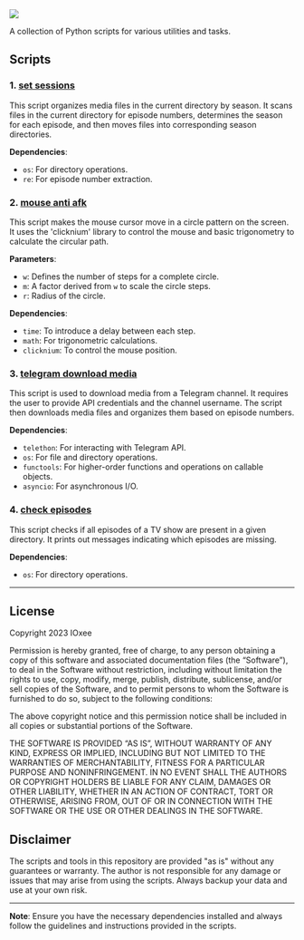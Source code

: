 <img src="https://github.com/IOxee/py-bits/assets/48241519/00304b43-058c-47d6-8952-1218f91739c7" style="display: flex; justify-content: center;">

A collection of Python scripts for various utilities and tasks.

## Scripts

### 1. [set sessions](https://github.com/IOxee/py-bits/blob/main/set_sessons.py)
This script organizes media files in the current directory by season. It scans files in the current directory for episode numbers, determines the season for each episode, and then moves files into corresponding season directories.

**Dependencies**:
- `os`: For directory operations.
- `re`: For episode number extraction.

### 2. [mouse anti afk](https://github.com/IOxee/py-bits/blob/main/mouse_anti_afk.py)
This script makes the mouse cursor move in a circle pattern on the screen. It uses the 'clicknium' library to control the mouse and basic trigonometry to calculate the circular path.

**Parameters**:
- `w`: Defines the number of steps for a complete circle.
- `m`: A factor derived from `w` to scale the circle steps.
- `r`: Radius of the circle.

**Dependencies**:
- `time`: To introduce a delay between each step.
- `math`: For trigonometric calculations.
- `clicknium`: To control the mouse position.

### 3. [telegram download media](https://github.com/IOxee/py-bits/blob/main/telegram_download_media.py)
This script is used to download media from a Telegram channel. It requires the user to provide API credentials and the channel username. The script then downloads media files and organizes them based on episode numbers.

**Dependencies**:
- `telethon`: For interacting with Telegram API.
- `os`: For file and directory operations.
- `functools`: For higher-order functions and operations on callable objects.
- `asyncio`: For asynchronous I/O.

### 4. [check episodes](https://github.com/IOxee/py-bits/blob/main/check_episodes.py)
This script checks if all episodes of a TV show are present in a given directory. It prints out messages indicating which episodes are missing.

**Dependencies**:
- `os`: For directory operations.

---

## License

Copyright 2023 IOxee

Permission is hereby granted, free of charge, to any person obtaining a copy of this software and associated documentation files (the “Software”), to deal in the Software without restriction, including without limitation the rights to use, copy, modify, merge, publish, distribute, sublicense, and/or sell copies of the Software, and to permit persons to whom the Software is furnished to do so, subject to the following conditions:

The above copyright notice and this permission notice shall be included in all copies or substantial portions of the Software.

THE SOFTWARE IS PROVIDED “AS IS”, WITHOUT WARRANTY OF ANY KIND, EXPRESS OR IMPLIED, INCLUDING BUT NOT LIMITED TO THE WARRANTIES OF MERCHANTABILITY, FITNESS FOR A PARTICULAR PURPOSE AND NONINFRINGEMENT. IN NO EVENT SHALL THE AUTHORS OR COPYRIGHT HOLDERS BE LIABLE FOR ANY CLAIM, DAMAGES OR OTHER LIABILITY, WHETHER IN AN ACTION OF CONTRACT, TORT OR OTHERWISE, ARISING FROM, OUT OF OR IN CONNECTION WITH THE SOFTWARE OR THE USE OR OTHER DEALINGS IN THE SOFTWARE.

## Disclaimer

The scripts and tools in this repository are provided "as is" without any guarantees or warranty. The author is not responsible for any damage or issues that may arise from using the scripts. Always backup your data and use at your own risk.

---

**Note**: Ensure you have the necessary dependencies installed and always follow the guidelines and instructions provided in the scripts.
